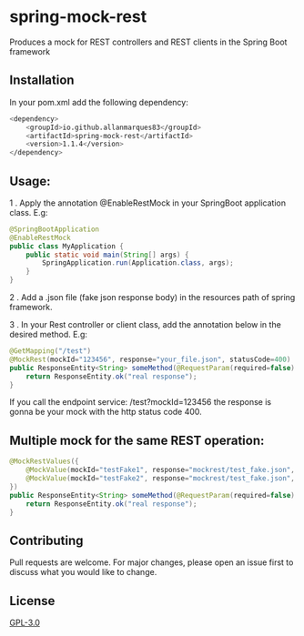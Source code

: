 # spring-mock-rest
Produces a mock for REST controllers and REST clients in the Spring Boot framework

## Installation

In your pom.xml add the following dependency:

```bash
<dependency>
	<groupId>io.github.allanmarques83</groupId>
	<artifactId>spring-mock-rest</artifactId>
	<version>1.1.4</version>
</dependency>
```

## Usage:
1 . Apply the annotation @EnableRestMock in your SpringBoot application class. E.g:
```java
@SpringBootApplication
@EnableRestMock
public class MyApplication {
	public static void main(String[] args) {
		SpringApplication.run(Application.class, args);
	}
}
```

2 . Add a .json file (fake json response body) in the resources path of spring framework.

3 . In your Rest controller or client class, add the annotation below in the desired method. E.g:

```java
@GetMapping("/test")
@MockRest(mockId="123456", response="your_file.json", statusCode=400)
public ResponseEntity<String> someMethod(@RequestParam(required=false) String mockId) {
    return ResponseEntity.ok("real response");
}
```
If you call the endpoint service: /test?mockId=123456 the response is gonna be your mock with the http status code 400.

## Multiple mock for the same REST operation:
```java
@MockRestValues({
    @MockValue(mockId="testFake1", response="mockrest/test_fake.json", statusCode=400),
    @MockValue(mockId="testFake2", response="mockrest/test_fake.json", statusCode=401)
})
public ResponseEntity<String> someMethod(@RequestParam(required=false) String mockId) {
    return ResponseEntity.ok("real response");
}
```
## Contributing
Pull requests are welcome. For major changes, please open an issue first to discuss what you would like to change.

## License
[GPL-3.0](https://choosealicense.com/licenses/mit/)
